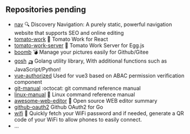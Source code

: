 ## Repositories pending
- [nav](https://github.com/xjh22222228/nav) 🔍 Discovery Navigation: A purely static, powerful navigation website that supports SEO and online editing
- [tomato-work](https://github.com/xjh22222228/tomato-work) 🍅 Tomato Work for React
- [tomato-work-server](https://github.com/xjh22222228/tomato-work-server) 🍅 Tomato Work Server for Egg.js
- [boomb](https://github.com/xjh22222228/boomb) 💣 Manage your pictures easily for Github/Gitee
- [gosh](https://github.com/xjh22222228/gosh) 🛺 Golang utility library, With additional functions such as JavaScript/Python!
- [vue-authorized](https://github.com/xjh22222228/vue-authorized) Used for vue3 based on ABAC permission verification component
- [git-manual](https://github.com/xjh22222228/git-manual) :octocat: git command reference manual
- [linux-manual](https://github.com/xjh22222228/linux-manual) 🐧 Linux command reference manual
- [awesome-web-editor](https://github.com/xjh22222228/awesome-web-editor) 🔨 Open source WEB editor summary
- [github-oauth2](https://github.com/xjh22222228/github-oauth2) Github OAuth2 for Go
- [wifi](https://github.com/xjh22222228/wifi) 📶 Quickly fetch your WiFi password and if needed, generate a QR code of your WiFi to allow phones to easily connect.
- ...

